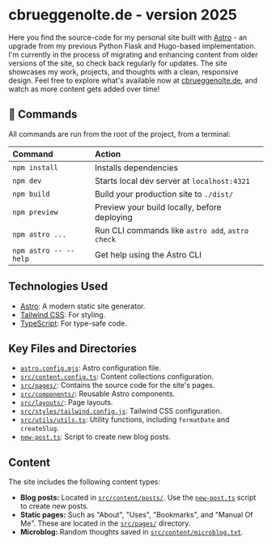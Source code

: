 # cbrueggenolte.de - version 2025

Here you find the source-code for my personal site built with [Astro](https://astro.build) -
an upgrade from my previous Python Flask and Hugo-based implementation.
I'm currently in the process of migrating and enhancing content from older versions of the site,
so check back regularly for updates.
The site showcases my work, projects, and thoughts with a clean, responsive design.
Feel free to explore what's available now at [cbrueggenolte.de](https://cbrueggenolte.de),
and watch as more content gets added over time!

## 🧞 Commands

All commands are run from the root of the project, from a terminal:

| Command                   | Action                                           |
| :------------------------ | :----------------------------------------------- |
| `npm install`         | Installs dependencies                            |
| `npm dev`             | Starts local dev server at `localhost:4321`      |
| `npm build`           | Build your production site to `./dist/`          |
| `npm preview`         | Preview your build locally, before deploying     |
| `npm astro ...`       | Run CLI commands like `astro add`, `astro check` |
| `npm astro -- --help` | Get help using the Astro CLI                     |

## Technologies Used

* [Astro](https://astro.build): A modern static site generator.
* [Tailwind CSS](https://tailwindcss.com): For styling.
* [TypeScript](https://www.typescriptlang.org/): For type-safe code.

## Key Files and Directories

* [`astro.config.mjs`](astro.config.mjs): Astro configuration file.
* [`src/content.config.ts`](src/content.config.ts): Content collections configuration.
* [`src/pages/`](src/pages/): Contains the source code for the site's pages.
* [`src/components/`](src/components/):  Reusable Astro components.
* [`src/layouts/`](src/layouts/): Page layouts.
* [`src/styles/tailwind.config.js`](src/styles/tailwind.config.js): Tailwind CSS configuration.
* [`src/utils/utils.ts`](src/utils/utils.ts): Utility functions, including `formatDate` and `createSlug`.
* [`new-post.ts`](new-post.ts): Script to create new blog posts.

## Content

The site includes the following content types:

* **Blog posts:** Located in [`src/content/posts/`](src/content/posts/).  Use the [`new-post.ts`](new-post.ts) script to create new posts.
* **Static pages:**  Such as "About", "Uses", "Bookmarks", and "Manual Of Me".  These are located in the [`src/pages/`](src/pages/) directory.
* **Microblog:**  Random thoughts saved in [`src/content/microblog.txt`](src/content/microblog.txt).
